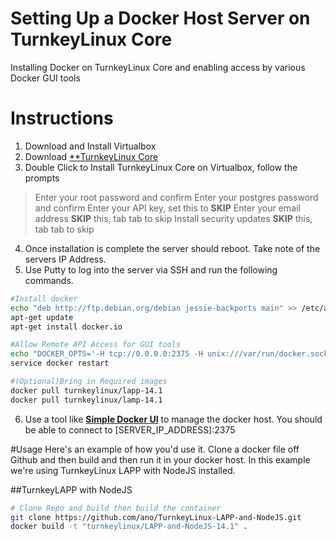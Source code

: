 # Setting Up a Docker Host Server on TurnkeyLinux Core
Installing Docker on TurnkeyLinux Core and enabling access by various Docker GUI tools

# Instructions
1. Download and Install Virtualbox
2. Download [**TurnkeyLinux Core](https://www.turnkeylinux.org/download?file=turnkey-core-14.1-jessie-amd64.ova)
3. Double Click to Install TurnkeyLinux Core on Virtualbox, follow the prompts

> Enter your root password and confirm
> Enter your postgres password and confirm
> Enter your API key, set this to **SKIP**
> Enter your email address **SKIP** this, tab tab to skip
> Install security updates **SKIP** this, tab tab to skip

4. Once installation is complete the server should reboot. Take note of the servers IP Address.
5. Use Putty to log into the server via SSH and run the following commands.  

```bash
#Install docker
echo "deb http://ftp.debian.org/debian jessie-backports main" >> /etc/apt/sources.list.d/sources.list
apt-get update
apt-get install docker.io

#Allow Remote API Access for GUI tools
echo "DOCKER_OPTS='-H tcp://0.0.0.0:2375 -H unix:///var/run/docker.sock'" >> /etc/default/docker
service docker restart

#(Optional)Bring in Required images
docker pull turnkeylinux/lapp-14.1
docker pull turnkeylinux/lamp-14.1
```
6. Use a tool like [**Simple Docker UI**](https://chrome.google.com/webstore/detail/simple-docker-ui/jfaelnolkgonnjdlkfokjadedkacbnib?hl=en) to manage the docker host. You should be able to connect to [SERVER_IP_ADDRESS]:2375

#Usage
Here's an example of how you'd use it. Clone a docker file off Github and then build and then run it in your docker host. In this example we're using TurnkeyLinux LAPP with NodeJS installed.

##TurnkeyLAPP with NodeJS
```bash
# Clone Repo and build then build the container
git clone https://github.com/ano/TurnkeyLinux-LAPP-and-NodeJS.git
docker build -t "turnkeylinux/LAPP-and-NodeJS-14.1" .
```
